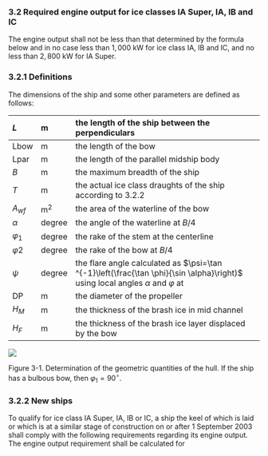 ### 3.2 Required engine output for ice classes IA Super, IA, IB and IC

The engine output shall not be less than that determined by the formula below and in no case less than $1,000 \mathrm{~kW}$ for ice class IA, IB and IC, and no less than $2,800 \mathrm{~kW}$ for IA Super.

### 3.2.1 Definitions

The dimensions of the ship and some other parameters are defined as follows:

| $L$ | m | the length of the ship between the perpendiculars |
| :--- | :--- | :--- |
| Lbow | m | the length of the bow |
| Lpar | m | the length of the parallel midship body |
| $B$ | m | the maximum breadth of the ship |
| $T$ | m | the actual ice class draughts of the ship according to 3.2.2 |
| $A_{w f}$ | $\mathrm{m}^{2}$ | the area of the waterline of the bow |
| $\alpha$ | degree | the angle of the waterline at $B / 4$ |
| $\varphi_{1}$ | degree | the rake of the stem at the centerline |
| $\varphi 2$ | degree | the rake of the bow at $B / 4$ |
| $\psi$ | degree | the flare angle calculated as $\psi=\tan ^{-1}\left(\frac{\tan \phi}{\sin \alpha}\right)$ using local angles $\alpha$ and $\varphi$ at |
| DP | m | the diameter of the propeller |
| $H_{M}$ | m | the thickness of the brash ice in mid channel |
| $H_{F}$ | m | the thickness of the brash ice layer displaced by the bow |

![](https://cdn.mathpix.com/cropped/2025_07_16_62c6642fbf149257b099g-1.jpg?height=789&width=1603&top_left_y=1490&top_left_x=198)

Figure 3-1. Determination of the geometric quantities of the hull. If the ship has a bulbous bow, then $\varphi_{1}=90^{\circ}$.

### 3.2.2 New ships

To qualify for ice class IA Super, IA, IB or IC, a ship the keel of which is laid or which is at a similar stage of construction on or after 1 September 2003 shall comply with the following requirements regarding its engine output. The engine output requirement shall be calculated for

